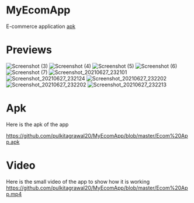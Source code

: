 # MyEcomApp
E-commerce application
[apk](https://github.com/pulkitagrawal20/MyEcomApp/releases/download/v1.0/adminapp-debug.apk)
# Previews
![Screenshot (3)](https://user-images.githubusercontent.com/69674896/121722191-bf9c5980-cb02-11eb-85ce-65cd22c46320.png)
![Screenshot (4)](https://user-images.githubusercontent.com/69674896/121722226-cdea7580-cb02-11eb-918e-2397fb2a59af.png)
![Screenshot (5)](https://user-images.githubusercontent.com/69674896/121722255-d5aa1a00-cb02-11eb-9301-809fb2ca6cee.png)
![Screenshot (6)](https://user-images.githubusercontent.com/69674896/121722262-d8a50a80-cb02-11eb-9cb8-4a7e1cc03242.png)
![Screenshot (7)](https://user-images.githubusercontent.com/69674896/121769941-0b431780-cb84-11eb-9eab-8a6870c08b84.png)
![Screenshot_20210627_232101](https://user-images.githubusercontent.com/77117240/123554980-7a358880-d7a0-11eb-9abd-c832cc895c8f.png)
![Screenshot_20210627_232124](https://user-images.githubusercontent.com/77117240/123554986-7f92d300-d7a0-11eb-9cb2-df281ced8d9c.png)
![Screenshot_20210627_232202](https://user-images.githubusercontent.com/77117240/123555039-d6001180-d7a0-11eb-9b5d-92c25638c6d8.png)
![Screenshot_20210627_232202](https://user-images.githubusercontent.com/77117240/123555041-dbf5f280-d7a0-11eb-9bce-444266e11e7a.png)
![Screenshot_20210627_232213](https://user-images.githubusercontent.com/77117240/123555044-e0baa680-d7a0-11eb-90a6-3cc2abafd415.png)


# Apk 
Here is the apk of the app

https://github.com/pulkitagrawal20/MyEcomApp/blob/master/Ecom%20App.apk

# Video

Here is the small video of the app to show how it is working
https://github.com/pulkitagrawal20/MyEcomApp/blob/master/Ecom%20App.mp4
